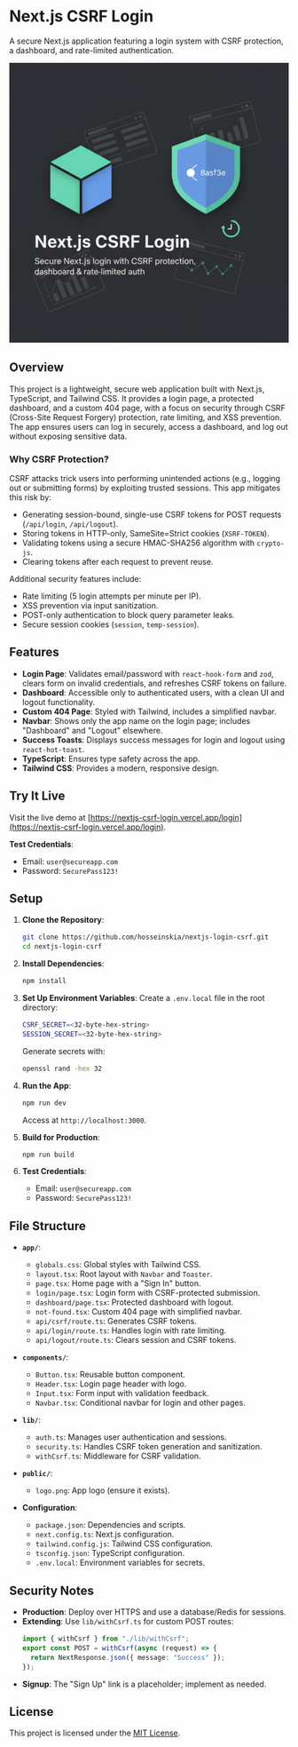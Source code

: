 # Next.js CSRF Login

A secure Next.js application featuring a login system with CSRF protection, a dashboard, and rate-limited authentication.

![Application banner](./banner.png)

## Overview

This project is a lightweight, secure web application built with Next.js, TypeScript, and Tailwind CSS. It provides a login page, a protected dashboard, and a custom 404 page, with a focus on security through CSRF (Cross-Site Request Forgery) protection, rate limiting, and XSS prevention. The app ensures users can log in securely, access a dashboard, and log out without exposing sensitive data.

### Why CSRF Protection?

CSRF attacks trick users into performing unintended actions (e.g., logging out or submitting forms) by exploiting trusted sessions. This app mitigates this risk by:

- Generating session-bound, single-use CSRF tokens for POST requests (`/api/login`, `/api/logout`).
- Storing tokens in HTTP-only, SameSite=Strict cookies (`XSRF-TOKEN`).
- Validating tokens using a secure HMAC-SHA256 algorithm with `crypto-js`.
- Clearing tokens after each request to prevent reuse.

Additional security features include:

- Rate limiting (5 login attempts per minute per IP).
- XSS prevention via input sanitization.
- POST-only authentication to block query parameter leaks.
- Secure session cookies (`session`, `temp-session`).

## Features

- **Login Page**: Validates email/password with `react-hook-form` and `zod`, clears form on invalid credentials, and refreshes CSRF tokens on failure.
- **Dashboard**: Accessible only to authenticated users, with a clean UI and logout functionality.
- **Custom 404 Page**: Styled with Tailwind, includes a simplified navbar.
- **Navbar**: Shows only the app name on the login page; includes "Dashboard" and "Logout" elsewhere.
- **Success Toasts**: Displays success messages for login and logout using `react-hot-toast`.
- **TypeScript**: Ensures type safety across the app.
- **Tailwind CSS**: Provides a modern, responsive design.

## Try It Live

Visit the live demo at [https://nextjs-csrf-login.vercel.app/login](https://nextjs-csrf-login.vercel.app/login).

**Test Credentials**:

- Email: `user@secureapp.com`
- Password: `SecurePass123!`

## Setup

1. **Clone the Repository**:

   ```bash
   git clone https://github.com/hosseinskia/nextjs-login-csrf.git
   cd nextjs-login-csrf
   ```

2. **Install Dependencies**:

   ```bash
   npm install
   ```

3. **Set Up Environment Variables**:
   Create a `.env.local` file in the root directory:

   ```bash
   CSRF_SECRET=<32-byte-hex-string>
   SESSION_SECRET=<32-byte-hex-string>
   ```

   Generate secrets with:

   ```bash
   openssl rand -hex 32
   ```

4. **Run the App**:

   ```bash
   npm run dev
   ```

   Access at `http://localhost:3000`.

5. **Build for Production**:

   ```bash
   npm run build
   ```

6. **Test Credentials**:
   - Email: `user@secureapp.com`
   - Password: `SecurePass123!`

## File Structure

- **`app/`**:

  - `globals.css`: Global styles with Tailwind CSS.
  - `layout.tsx`: Root layout with `Navbar` and `Toaster`.
  - `page.tsx`: Home page with a "Sign In" button.
  - `login/page.tsx`: Login form with CSRF-protected submission.
  - `dashboard/page.tsx`: Protected dashboard with logout.
  - `not-found.tsx`: Custom 404 page with simplified navbar.
  - `api/csrf/route.ts`: Generates CSRF tokens.
  - `api/login/route.ts`: Handles login with rate limiting.
  - `api/logout/route.ts`: Clears session and CSRF tokens.

- **`components/`**:

  - `Button.tsx`: Reusable button component.
  - `Header.tsx`: Login page header with logo.
  - `Input.tsx`: Form input with validation feedback.
  - `Navbar.tsx`: Conditional navbar for login and other pages.

- **`lib/`**:

  - `auth.ts`: Manages user authentication and sessions.
  - `security.ts`: Handles CSRF token generation and sanitization.
  - `withCsrf.ts`: Middleware for CSRF validation.

- **`public/`**:

  - `logo.png`: App logo (ensure it exists).

- **Configuration**:
  - `package.json`: Dependencies and scripts.
  - `next.config.ts`: Next.js configuration.
  - `tailwind.config.js`: Tailwind CSS configuration.
  - `tsconfig.json`: TypeScript configuration.
  - `.env.local`: Environment variables for secrets.

## Security Notes

- **Production**: Deploy over HTTPS and use a database/Redis for sessions.
- **Extending**: Use `lib/withCsrf.ts` for custom POST routes:
  ```typescript
  import { withCsrf } from "./lib/withCsrf";
  export const POST = withCsrf(async (request) => {
    return NextResponse.json({ message: "Success" });
  });
  ```
- **Signup**: The "Sign Up" link is a placeholder; implement as needed.

## License

This project is licensed under the [MIT License](LICENSE).
